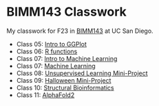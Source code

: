 # BIMM143 Classwork
My classwork for F23 in [BIMM143](https://bioboot.github.io/bimm143_F23/) at UC San Diego.

- Class 05: [Intro to GGPlot](https://github.com/hlnel/bimm143_github/blob/main/class05/class05.md)
- Class 06: [R functions](https://github.com/hlnel/bimm143_github/blob/main/class06/class06.md)
- Class 07: [Intro to Machine Learning](https://github.com/hlnel/bimm143_github/blob/main/class07/class07.md)
- Class 07: [Machine Learning](https://github.com/hlnel/bimm143_github/blob/main/class07/class07.md)
- Class 08: [Unsupervised Learning Mini-Project](https://github.com/hlnel/bimm143_github/blob/main/class08/class08.md)
- Class 09: [Halloween Mini-Project](https://github.com/hlnel/bimm143_github/blob/main/class09/class09.md)
- Class 10: [Structural Bioinformatics](https://github.com/hlnel/bimm143_github/blob/main/class10/class10.md)
- Class 11: [AlphaFold2](https://github.com/hlnel/bimm143_github/blob/main/class11/class11.md)